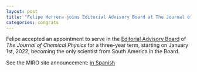 ```yaml
---
layout: post
title: "Felipe Herrera joins Editorial Advisory Board at The Journal of Chemical Physics"
categories: congrats
---
```


Felipe accepted an appointment to serve in the [Editorial Advisory Board](https://aip.scitation.org/jcp/info/board) of *The Journal of Chemical Physics* for a three-year term, starting on January 1st, 2022, becoming the only scientist from South America in the Board.


See the MIRO site announcement: [in Spanish](https://www.miroptics.cl/prof-felipe-herrera-es-nombrado-miembro-del-comite-editorial-del-journal-of-chemical-physics/)




